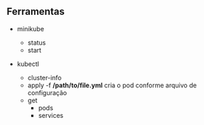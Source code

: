 ## Ferramentas

- minikube
  - status
  - start

- kubectl
  - cluster-info
  - apply -f **/path/to/file.yml** cria o pod conforme arquivo de configuração
  - get
    - pods
    - services

